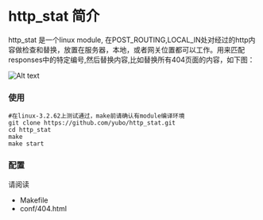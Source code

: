# http_stat 简介
http_stat 是一个linux module, 在POST_ROUTING,LOCAL_IN处对经过的http内容做检查和替换，放置在服务器，本地，或者网关位置都可以工作。用来匹配responses中的特定编号,然后替换内容,比如替换所有404页面的内容，如下图：

![Alt text][http_img1]


### 使用
```
#在linux-3.2.62上测试通过，make前请确认有module编译环境
git clone https://github.com/yubo/http_stat.git
cd http_stat
make
make start
```


### 配置
请阅读

* Makefile
* conf/404.html

[http_img1]: https://raw.github.com/yubo/http_stat/master/doc/http_stat.jpg

